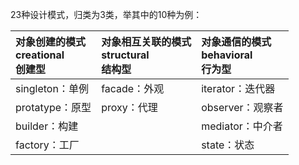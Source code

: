 23种设计模式，归类为3类，举其中的10种为例：

| 对象创建的模式<br>creational<br>创建型 | 对象相互关联的模式<br>structural<br>结构型 | 对象通信的模式<br>behavioral<br>行为型 |
|:-----------------------------|:-------------------------------|:-----------------------------|
| singleton：单例                 | facade：外观                      | iterator：迭代器                 |
| protatype：原型                 | proxy：代理                       | observer：观察者                 |
| builder：构建                   |                                | mediator：中介者                 |
| factory：工厂                   |                                | state：状态                     |

